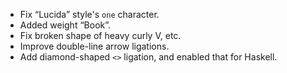 * Fix “Lucida” style's `one` character.
* Added weight “Book”.
* Fix broken shape of heavy curly V, etc.
* Improve double-line arrow ligations.
* Add diamond-shaped `<>` ligation, and enabled that for Haskell.